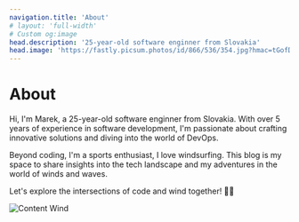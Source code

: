 ```yaml
---
navigation.title: 'About'
# layout: 'full-width'
# Custom og:image
head.description: '25-year-old software enginner from Slovakia'
head.image: 'https://fastly.picsum.photos/id/866/536/354.jpg?hmac=tGofDTV7tl2rprappPzKFiZ9vDh5MKj39oa2D--gqhA'
---
```


# About

Hi, I'm Marek, a 25-year-old software enginner from Slovakia. With over 5 years of experience in software development, I'm passionate about crafting innovative solutions and diving into the world of DevOps.

Beyond coding, I'm a sports enthusiast, I love windsurfing. This blog is my space to share insights into the tech landscape and my adventures in the world of winds and waves.

Let's explore the intersections of code and wind together! 🚀🌊

![Content Wind](https://fastly.picsum.photos/id/866/536/354.jpg?hmac=tGofDTV7tl2rprappPzKFiZ9vDh5MKj39oa2D--gqhA)


